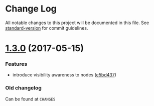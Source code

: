 # Change Log

All notable changes to this project will be documented in this file. See [standard-version](https://github.com/conventional-changelog/standard-version) for commit guidelines.

<a name="1.3.0"></a>
# [1.3.0](https://github.com/medikoo/site-tree/compare/v1.2.1...v1.3.0) (2017-05-15)


### Features

* introduce visibility awareness to nodes ([e5bd437](https://github.com/medikoo/site-tree/commit/e5bd437))

### Old changelog

Can be found at `CHANGES`